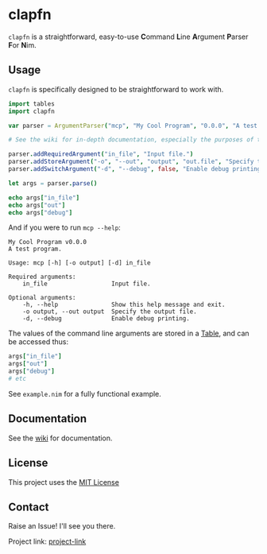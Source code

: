 # clapfn

`clapfn` is a straightforward, easy-to-use **C**ommand **L**ine **A**rgument **P**arser **F**or **N**im.

## Usage

`clapfn` is specifically designed to be straightforward to work with.
```nim
import tables
import clapfn

var parser = ArgumentParser("mcp", "My Cool Program", "0.0.0", "A test program.")

# See the wiki for in-depth documentation, especially the purposes of the various parameters.

parser.addRequiredArgument("in_file", "Input file.")
parser.addStoreArgument("-o", "--out", "output", "out.file", "Specify the output file.")
parser.addSwitchArgument("-d", "--debug", false, "Enable debug printing.")

let args = parser.parse()

echo args["in_file"]
echo args["out"]
echo args["debug"]
```

And if you were to run `mcp --help`:
```
My Cool Program v0.0.0
A test program.

Usage: mcp [-h] [-o output] [-d] in_file

Required arguments:
    in_file                  Input file.

Optional arguments:
    -h, --help               Show this help message and exit.
    -o output, --out output  Specify the output file.
    -d, --debug              Enable debug printing.
```

The values of the command line arguments are stored in a [Table](https://nim-lang.org/docs/tables.html), and can be accessed thus:
```nim
args["in_file"]
args["out"]
args["debug"]
# etc
```

See `example.nim` for a fully functional example.

## Documentation

See the [wiki](wiki-link-here) for documentation.

## License

This project uses the [MIT License](license-link-here)

## Contact

Raise an Issue! I'll see you there.

Project link: [project-link](project-link)
